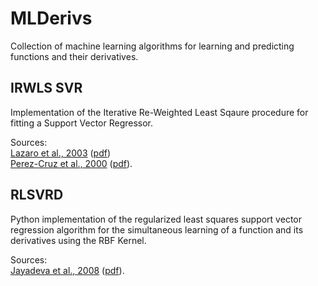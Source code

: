 # MLDerivs

Collection of machine learning algorithms for learning and predicting functions
and their derivatives.

## IRWLS SVR

Implementation of the Iterative Re-Weighted Least Sqaure procedure for
fitting a Support Vector Regressor.


Sources:  
[Lazaro et al., 2003](http://ieeexplore.ieee.org/document/1318018/)
([pdf](http://ieeexplore.ieee.org/stamp/stamp.jsp?tp=&arnumber=1318018))  
[Perez-Cruz et al., 2000](http://ieeexplore.ieee.org/document/7075361/)
([pdf](http://ieeexplore.ieee.org/stamp/stamp.jsp?tp=&arnumber=7075361)).



## RLSVRD

Python implementation of the regularized least squares support vector
regression algorithm for the simultaneous learning of a function and
its derivatives using the RBF Kernel.

Sources:  
[Jayadeva et al., 2008](https://www.sciencedirect.com/science/article/pii/S0020025508001291)
([pdf](http://isiarticles.com/bundles/Article/pre/pdf/24941.pdf)).
